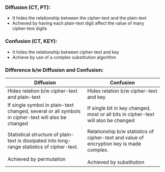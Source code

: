 ### **Diffusion (CT, PT)**:
- It hides the relationship between the cipher-text and the plain-text
- Achieved by having each plain-text digit affect the value of many cipher-text digits

### **Confusion (CT, KEY)**:
- It hides the relationship between cipher-text and key
- Achieve by use of a complex substitution algorithm

### **Difference b/w Diffusion and Confusion**:

| Diffusion                                                                                                                    | Confusion                                                                                                               |
| ---------------------------------------------------------------------------------------------------------------------------- | ----------------------------------------------------------------------------------------------------------------------- |
| Hides relation b/w cipher-text and plain-text                                                                                | Hides relation b/w cipher-text and key                                                                                  |
| If single symbol in plain-text changed, several or all symbols in cipher-text will also be changed                           | If single bit in key changed, most or all bits in cipher-text will also be changed                                      |
| Statistical structure of plain-text is dissipated into long-range statistics of cipher-text. <br><br>Achieved by permutation | Relationship b/w statistics of cipher-text and value of encryption key is made complex.<br><br>Achieved by substitution |